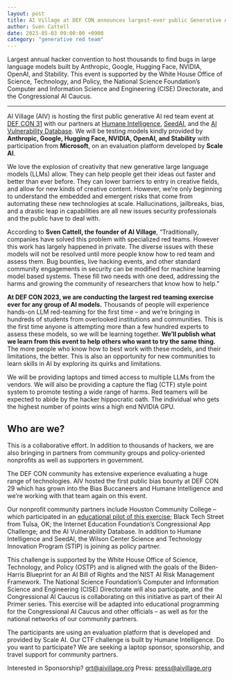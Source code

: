 ```yaml
---
layout: post
title: AI Village at DEF CON announces largest-ever public Generative AI Red Team
author: Sven Cattell
date: 2023-05-03 09:00:00 +0900
category: "generative red team"
---
```


Largest annual hacker convention to host thousands to find bugs in large language models built by Anthropic, Google, Hugging Face, NVIDIA, OpenAI, and Stability. This event is supported by the White House Office of Science, Technology, and Policy, the National Science Foundation’s Computer and Information Science and Engineering (CISE) Directorate, and the Congressional AI Caucus.

******

AI Village (AIV) is hosting the first public generative AI red team event at [DEF CON 31](https://defcon.org/) with our partners at [Humane Intelligence](http://humane-intelligence.org), [SeedAI](https://www.seedai.org/), and the [AI Vulnerability Database](https://avidml.org/). We will be testing models kindly provided by **Anthropic, Google, Hugging Face, NVIDIA, OpenAI, and Stability** with participation from **Microsoft**, on an evaluation platform developed by **Scale AI**.

We love the explosion of creativity that new generative large language models (LLMs) allow. They can help people get their ideas out faster and better than ever before. They can lower barriers to entry in creative fields, and allow for new kinds of creative content. However, we’re only beginning to understand the embedded and emergent risks that come from automating these new technologies at scale. Hallucinations, jailbreaks, bias, and a drastic leap in capabilities are all new issues security professionals and the public have to deal with.

According to **Sven Cattell, the founder of AI Village**, “Traditionally, companies have solved this problem with specialized red teams. However this work has largely happened in private. The diverse issues with these models will not be resolved until more people know how to red team and assess them. Bug bounties, live hacking events, and other standard community engagements in security can be modified for machine learning model based systems. These fill two needs with one deed, addressing the harms and growing the community of researchers that know how to help.”

**At DEF CON 2023, we are conducting the largest red teaming exercise ever for any group of AI models.** Thousands of people will experience hands-on LLM red-teaming for the first time – and we’re bringing in hundreds of students from overlooked institutions and communities. This is the first time anyone is attempting more than a few hundred experts to assess these models, so we will be learning together. **We’ll publish what we learn from this event to help others who want to try the same thing.** The more people who know how to best work with these models, and their limitations, the better. This is also an opportunity for new communities to learn skills in AI by exploring its quirks and limitations.

We will be providing laptops and timed access to multiple LLMs from the vendors. We will also be providing a capture the flag (CTF) style point system to promote testing a wide range of harms. Red teamers will be expected to abide by the hacker hippocratic oath. The individual who gets the highest number of points wins a high end NVIDIA GPU.

## Who are we?

This is a collaborative effort. In addition to thousands of hackers, we are also bringing in partners from community groups and policy-oriented nonprofits as well as supporters in government.

The DEF CON community has extensive experience evaluating a huge range of technologies. AIV hosted the first public bias bounty at DEF CON 29 which has grown into the Bias Buccaneers and Humane Intelligence and we’re working with that team again on this event. 

Our nonprofit community partners include Houston Community College – which participated in an [educational pilot of this exercise](https://youtu.be/nida-w1J9r4); Black Tech Street from Tulsa, OK; the Internet Education Foundation’s Congressional App Challenge; and the AI Vulnerability Database. In addition to Humane Intelligence and SeedAI, the Wilson Center Science and Technology Innovation Program (STIP) is joining as policy partner.

This challenge is supported by the White House Office of Science, Technology, and Policy (OSTP) and is aligned with the goals of the Biden-Harris Blueprint for an AI Bill of Rights and the NIST AI Risk Management Framework. The National Science Foundation’s Computer and Information Science and Engineering (CISE) Directorate will also participate, and the Congressional AI Caucus is collaborating on this initiative as part of their AI Primer series. This exercise will be adapted into educational programming for the Congressional AI Caucus and other officials – as well as for the national networks of our community partners.

The participants are using an evaluation platform that is developed and provided by Scale AI. Our CTF challenge is built by Humane Intelligence. Do you want to participate? We are seeking a laptop sponsor, sponsorship, and travel support for community partners.

Interested in Sponsorship?  grt@aivillage.org
Press: press@aivillage.org 
